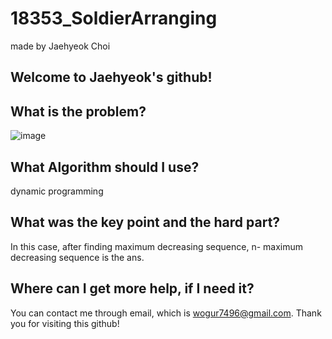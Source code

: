 # 18353_SoldierArranging

made by Jaehyeok Choi

## Welcome to Jaehyeok's github!

## What is the problem?

![image](https://github.com/Choi-JaeHyeok-21500749/18353_SoldierArranging/blob/main/18353_pro.PNG)

## What Algorithm should I use?

dynamic programming

## What was the key point and the hard part?

In this case, after finding maximum decreasing sequence, n- maximum decreasing sequence is the ans.

## Where can I get more help, if I need it?

You can contact me through email, which is wogur7496@gmail.com.
Thank you for visiting this github!
